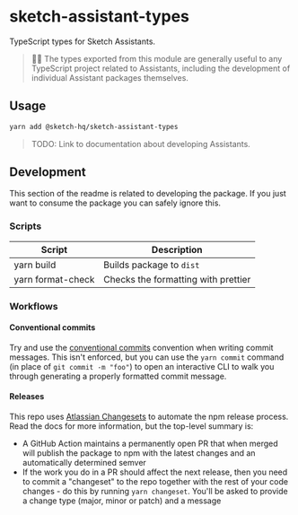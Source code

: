 # sketch-assistant-types

TypeScript types for Sketch Assistants.

> 🙋‍♀️ The types exported from this module are generally useful to any TypeScript project related to
> Assistants, including the development of individual Assistant packages themselves.

## Usage

```sh
yarn add @sketch-hq/sketch-assistant-types
```

> TODO: Link to documentation about developing Assistants.

## Development

This section of the readme is related to developing the package. If you just want to consume the
package you can safely ignore this.

### Scripts

| Script            | Description                         |
| ----------------- | ----------------------------------- |
| yarn build        | Builds package to `dist`            |
| yarn format-check | Checks the formatting with prettier |

### Workflows

#### Conventional commits

Try and use the [conventional commits](https://www.conventionalcommits.org/) convention when writing
commit messages. This isn't enforced, but you can use the `yarn commit` command (in place of
`git commit -m "foo"`) to open an interactive CLI to walk you through generating a properly
formatted commit message.

#### Releases

This repo uses [Atlassian Changesets](https://github.com/atlassian/changesets) to automate the npm
release process. Read the docs for more information, but the top-level summary is:

- A GitHub Action maintains a permanently open PR that when merged will publish the package to npm
  with the latest changes and an automatically determined semver
- If the work you do in a PR should affect the next release, then you need to commit a "changeset"
  to the repo together with the rest of your code changes - do this by running `yarn changeset`.
  You'll be asked to provide a change type (major, minor or patch) and a message
